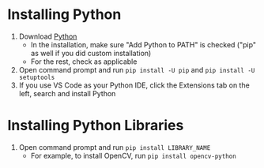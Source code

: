 # Installing Python

1. Download [Python](https://www.python.org/downloads/)
    - In the installation, make sure "Add Python to PATH" is checked ("pip" as well if you did custom installation)
    - For the rest, check as applicable
2. Open command prompt and run `pip install -U pip` and `pip install -U setuptools`
3. If you use VS Code as your Python IDE, click the Extensions tab on the left, search and install Python

# Installing Python Libraries

1. Open command prompt and run `pip install LIBRARY_NAME`
    - For example, to install OpenCV, run `pip install opencv-python`
